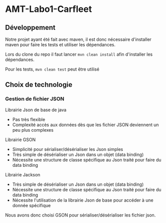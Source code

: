 # AMT-Labo1-Carfleet

## Développement

Notre projet ayant été fait avec maven, il est donc nécessaire d'installer maven pour faire les tests et utiliser les dépendances.

Lors du clone du repo il faut lancer `mvn clean install` afin d'installer les dépendances. 

Pour les tests, `mvn clean test` peut être utilisé

## Choix de technologie

### Gestion de fichier JSON

Librairie Json de base de java

- Pas très flexible
- Complexité accès aux données dès que les fichier JSON deviennent un peu plus complexes

Librairie GSON

- Simplicité pour sérialiser/désérialiser les Json simples
- Très simple de désérialiser un Json dans un objet (data binding)
- Nécessite une structure de classe spécifique au Json traité pour faire du data binding

Librairie Jackson

- Très simple de désérialiser un Json dans un objet (data binding)
- Nécessite une structure de classe spécifique au Json traité pour faire du data binding
- Nécessite l'utilisation de la librairie Json de base pour accéder à une donnée spécifique

Nous avons donc choisi GSON pour sérialiser/désérialiser les fichier json.